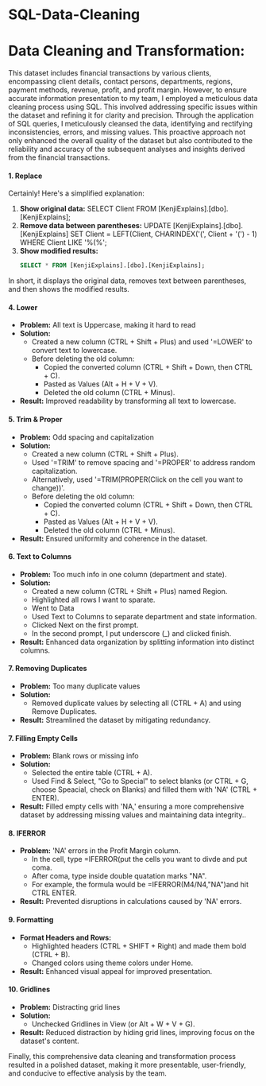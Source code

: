 # SQL-Data-Cleaning

# Data Cleaning and Transformation:

This dataset includes financial transactions by various clients, encompassing client details, contact persons, departments, regions, payment methods, revenue, profit, and profit margin. However, to ensure accurate information presentation to my team, I employed a meticulous data cleaning process using SQL. This involved addressing specific issues within the dataset and refining it for clarity and precision. Through the application of SQL queries, I meticulously cleansed the data, identifying and rectifying inconsistencies, errors, and missing values. This proactive approach not only enhanced the overall quality of the dataset but also contributed to the reliability and accuracy of the subsequent analyses and insights derived from the financial transactions.

#### 1. Replace
Certainly! Here's a simplified explanation:

1. **Show original data:**
    SELECT Client FROM [KenjiExplains].[dbo].[KenjiExplains];
2. **Remove data between parentheses:**
    UPDATE [KenjiExplains].[dbo].[KenjiExplains]
    SET Client = LEFT(Client, CHARINDEX('(', Client + '(') - 1)
    WHERE Client LIKE '%(%';
3. **Show modified results:**
    ```sql
    SELECT * FROM [KenjiExplains].[dbo].[KenjiExplains];
    ```

In short, it displays the original data, removes text between parentheses, and then shows the modified results.

#### 4. Lower
   - **Problem:** All text is Uppercase, making it hard to read
   - **Solution:**
     - Created a new column (CTRL + Shift + Plus) and used '=LOWER' to convert text to lowercase.
     - Before deleting the old column:
       - Copied the converted column (CTRL + Shift + Down, then CTRL + C).
       - Pasted as Values (Alt + H + V + V).
       - Deleted the old column (CTRL + Minus).
   - **Result:** Improved readability by transforming all text to lowercase.

#### 5. Trim & Proper
   - **Problem:** Odd spacing and capitalization
   - **Solution:**
     - Created a new column (CTRL + Shift + Plus).
     - Used '=TRIM' to remove spacing and '=PROPER' to address random capitalization.
     - Alternatively, used '=TRIM(PROPER(Click on the cell you want to change))'.
     - Before deleting the old column:
       - Copied the converted column (CTRL + Shift + Down, then CTRL + C).
       - Pasted as Values (Alt + H + V + V).
       - Deleted the old column (CTRL + Minus).
   - **Result:** Ensured uniformity and coherence in the dataset.

#### 6. Text to Columns
   - **Problem:** Too much info in one column (department and state).
   - **Solution:**
     - Created a new column (CTRL + Shift + Plus) named Region.
     - Highlighted all rows I want to sparate.
     - Went to Data
     - Used Text to Columns to separate department and state information.
     - Clicked Next on the first prompt.
     - In the second prompt, I put underscore (_) and clicked finish.
   - **Result:** Enhanced data organization by splitting information into distinct columns.

#### 7. Removing Duplicates
   - **Problem:** Too many duplicate values
   - **Solution:**
     - Removed duplicate values by selecting all (CTRL + A) and using Remove Duplicates.
   - **Result:** Streamlined the dataset by mitigating redundancy.

#### 7. Filling Empty Cells
   - **Problem:** Blank rows or missing info
   - **Solution:**
     - Selected the entire table (CTRL + A).
     - Used Find & Select, "Go to Special" to select blanks (or CTRL + G, choose Speacial, check on Blanks) and filled them with 'NA' (CTRL + ENTER).
   - **Result:** Filled empty cells with 'NA,' ensuring a more comprehensive dataset by addressing missing values and maintaining data integrity..

#### 8. IFERROR
   - **Problem:** 'NA' errors in the Profit Margin column.
      - In the cell, type =IFERROR(put the cells you want to divde and put coma.
      - After coma, type inside double quatation marks "NA".
      - For example, the formula would be =IFERROR(M4/N4,"NA")and hit CTRL ENTER.
   - **Result:** Prevented disruptions in calculations caused by 'NA' errors.

#### 9. Formatting
   - **Format Headers and Rows:**
     - Highlighted headers (CTRL + SHIFT + Right) and made them bold (CTRL + B).
     - Changed colors using theme colors under Home.
   - **Result:** Enhanced visual appeal for improved presentation.

#### 10. Gridlines
   - **Problem:** Distracting grid lines
   - **Solution:**
     - Unchecked Gridlines in View (or Alt + W + V + G).
   - **Result:** Reduced distraction by hiding grid lines, improving focus on the dataset's content.

Finally, this comprehensive data cleaning and transformation process resulted in a polished dataset, making it more presentable, user-friendly, and conducive to effective analysis by the team.

 
 
 

